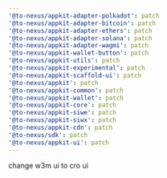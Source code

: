 ```yaml
---
'@to-nexus/appkit-adapter-polkadot': patch
'@to-nexus/appkit-adapter-bitcoin': patch
'@to-nexus/appkit-adapter-ethers': patch
'@to-nexus/appkit-adapter-solana': patch
'@to-nexus/appkit-adapter-wagmi': patch
'@to-nexus/appkit-wallet-button': patch
'@to-nexus/appkit-utils': patch
'@to-nexus/appkit-experimental': patch
'@to-nexus/appkit-scaffold-ui': patch
'@to-nexus/appkit': patch
'@to-nexus/appkit-common': patch
'@to-nexus/appkit-wallet': patch
'@to-nexus/appkit-core': patch
'@to-nexus/appkit-siwe': patch
'@to-nexus/appkit-siwx': patch
'@to-nexus/appkit-cdn': patch
'@to-nexus/sdk': patch
'@to-nexus/appkit-ui': patch
---
```


change w3m ui to cro ui
